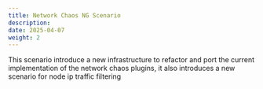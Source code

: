 ```yaml
---
title: Network Chaos NG Scenario
description: 
date: 2025-04-07
weight: 2
---
```


This scenario introduce a new infrastructure to refactor and port the current implementation of the network chaos plugins, it also introduces a new scenario 
for node ip traffic filtering